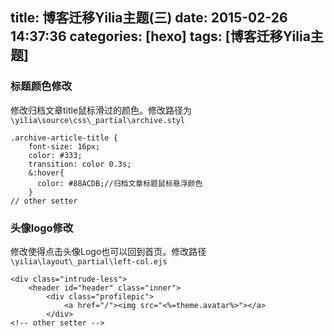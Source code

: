 title: 博客迁移Yilia主题(三)
date: 2015-02-26 14:37:36
categories: [hexo]
tags: [博客迁移Yilia主题]
---

### 标题颜色修改

修改归档文章title鼠标滑过的颜色。修改路径为`\yilia\source\css\_partial\archive.styl`
```
.archive-article-title {
    font-size: 16px;
    color: #333;
    transition: color 0.3s;
    &:hover{
      color: #88ACDB;//归档文章标题鼠标悬浮颜色
    }
// other setter
```
<!-- more -->
### 头像logo修改

修改使得点击头像Logo也可以回到首页。修改路径`\yilia\layout\_partial\left-col.ejs`
```
<div class="intrude-less">
	<header id="header" class="inner">
		<div class="profilepic">
			<a href="/"><img src="<%=theme.avatar%>"></a>
		</div>
<!-- other setter -->
```